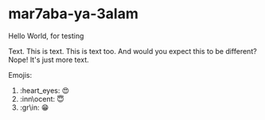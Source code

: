 # mar7aba-ya-3alam
Hello World, for testing

Text. This is text. This is text too.
And would you expect this to be different? Nope! It's just more text.


Emojis:

1. \:heart\_eyes\:  :heart_eyes:
2. \:inn\ocent\:    :innocent:
3. \:gr\in\:        :grin:
